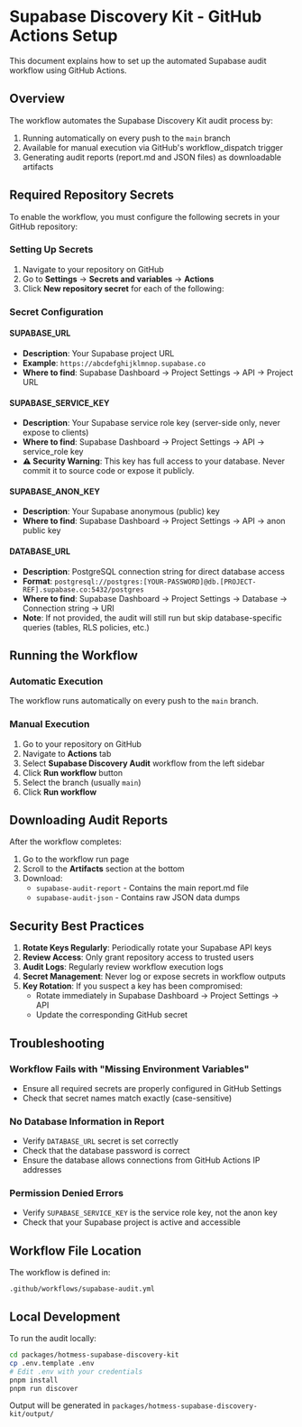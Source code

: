 # Supabase Discovery Kit - GitHub Actions Setup

This document explains how to set up the automated Supabase audit workflow using GitHub Actions.

## Overview

The workflow automates the Supabase Discovery Kit audit process by:
1. Running automatically on every push to the `main` branch
2. Available for manual execution via GitHub's workflow_dispatch trigger
3. Generating audit reports (report.md and JSON files) as downloadable artifacts

## Required Repository Secrets

To enable the workflow, you must configure the following secrets in your GitHub repository:

### Setting Up Secrets

1. Navigate to your repository on GitHub
2. Go to **Settings** → **Secrets and variables** → **Actions**
3. Click **New repository secret** for each of the following:

### Secret Configuration

#### SUPABASE_URL
- **Description**: Your Supabase project URL
- **Example**: `https://abcdefghijklmnop.supabase.co`
- **Where to find**: Supabase Dashboard → Project Settings → API → Project URL

#### SUPABASE_SERVICE_KEY
- **Description**: Your Supabase service role key (server-side only, never expose to clients)
- **Where to find**: Supabase Dashboard → Project Settings → API → service_role key
- **⚠️ Security Warning**: This key has full access to your database. Never commit it to source code or expose it publicly.

#### SUPABASE_ANON_KEY
- **Description**: Your Supabase anonymous (public) key
- **Where to find**: Supabase Dashboard → Project Settings → API → anon public key

#### DATABASE_URL
- **Description**: PostgreSQL connection string for direct database access
- **Format**: `postgresql://postgres:[YOUR-PASSWORD]@db.[PROJECT-REF].supabase.co:5432/postgres`
- **Where to find**: Supabase Dashboard → Project Settings → Database → Connection string → URI
- **Note**: If not provided, the audit will still run but skip database-specific queries (tables, RLS policies, etc.)

## Running the Workflow

### Automatic Execution
The workflow runs automatically on every push to the `main` branch.

### Manual Execution
1. Go to your repository on GitHub
2. Navigate to **Actions** tab
3. Select **Supabase Discovery Audit** workflow from the left sidebar
4. Click **Run workflow** button
5. Select the branch (usually `main`)
6. Click **Run workflow**

## Downloading Audit Reports

After the workflow completes:
1. Go to the workflow run page
2. Scroll to the **Artifacts** section at the bottom
3. Download:
   - `supabase-audit-report` - Contains the main report.md file
   - `supabase-audit-json` - Contains raw JSON data dumps

## Security Best Practices

1. **Rotate Keys Regularly**: Periodically rotate your Supabase API keys
2. **Review Access**: Only grant repository access to trusted users
3. **Audit Logs**: Regularly review workflow execution logs
4. **Secret Management**: Never log or expose secrets in workflow outputs
5. **Key Rotation**: If you suspect a key has been compromised:
   - Rotate immediately in Supabase Dashboard → Project Settings → API
   - Update the corresponding GitHub secret

## Troubleshooting

### Workflow Fails with "Missing Environment Variables"
- Ensure all required secrets are properly configured in GitHub Settings
- Check that secret names match exactly (case-sensitive)

### No Database Information in Report
- Verify `DATABASE_URL` secret is set correctly
- Check that the database password is correct
- Ensure the database allows connections from GitHub Actions IP addresses

### Permission Denied Errors
- Verify `SUPABASE_SERVICE_KEY` is the service role key, not the anon key
- Check that your Supabase project is active and accessible

## Workflow File Location

The workflow is defined in:
```
.github/workflows/supabase-audit.yml
```

## Local Development

To run the audit locally:

```bash
cd packages/hotmess-supabase-discovery-kit
cp .env.template .env
# Edit .env with your credentials
pnpm install
pnpm run discover
```

Output will be generated in `packages/hotmess-supabase-discovery-kit/output/`
